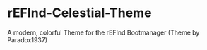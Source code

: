 # rEFInd-Celestial-Theme
A modern, colorful Theme for the rEFInd Bootmanager (Theme by Paradox1937)
